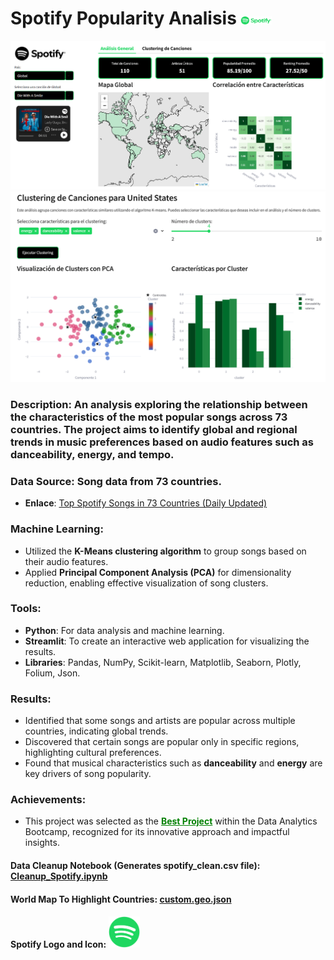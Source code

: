 # Spotify Popularity Analisis <img src="visualizations/Spotify_Full_Logo_RGB_Green.png" alt="Spotify Logo" width="50"/>

<img src="visualizations/preview_spotify.png" alt="Dashboard Preview" width="600"/>
<img src="visualizations/preview_clusters.png" alt="Dashboard Preview" width="600"/>

### **Description**: An analysis exploring the relationship between the characteristics of the most popular songs across 73 countries. The project aims to identify global and regional trends in music preferences based on audio features such as danceability, energy, and tempo.
### **Data Source**: Song data from 73 countries.
  - **Enlace**: [Top Spotify Songs in 73 Countries (Daily Updated)](https://www.kaggle.com/datasets/asaniczka/top-spotify-songs-in-73-countries-daily-updated)
### **Machine Learning**: 
  - Utilized the **K-Means clustering algorithm** to group songs based on their audio features.
  - Applied **Principal Component Analysis (PCA)** for dimensionality reduction, enabling effective visualization of song clusters.
### **Tools**: 
  - **Python**: For data analysis and machine learning.
  - **Streamlit**: To create an interactive web application for visualizing the results.
  - **Libraries**: Pandas, NumPy, Scikit-learn, Matplotlib, Seaborn, Plotly, Folium, Json.
### **Results**: 
  - Identified that some songs and artists are popular across multiple countries, indicating global trends.
  - Discovered that certain songs are popular only in specific regions, highlighting cultural preferences.
  - Found that musical characteristics such as **danceability** and **energy** are key drivers of song popularity.
### **Achievements**: 
  - This project was selected as the **<span style="color: green; text-decoration: underline;">Best Project</span>** within the Data Analytics Bootcamp, recognized for its innovative approach and impactful insights.

#### **Data Cleanup Notebook (Generates spotify_clean.csv file)**: [Cleanup_Spotify.ipynb](notebooks/Cleanup_Spotify.ipynb)

#### **World Map To Highlight Countries**: [custom.geo.json](https://geojson-maps.kyd.au/)

#### **Spotify Logo and Icon**: [<img src="visualizations/Spotify_Primary_Logo_RGB_Green.png" alt="Spotify Logo" width="50"/>](https://developer.spotify.com/documentation/design#using-our-logo)

